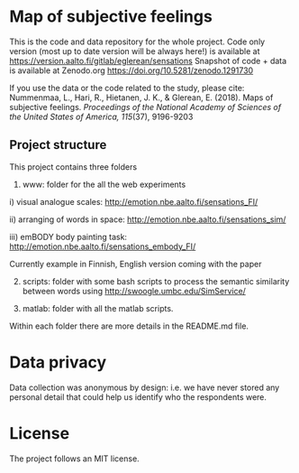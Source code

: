 # Map of subjective feelings

This is the code and data repository for the whole project. 
Code only version (most up to date version will be always here!) is available at https://version.aalto.fi/gitlab/eglerean/sensations
Snapshot of code + data is available at Zenodo.org https://doi.org/10.5281/zenodo.1291730

If you use the data or the code related to the study, please cite:
Nummenmaa, L., Hari, R., Hietanen, J. K., & Glerean, E. (2018). Maps of subjective feelings. _Proceedings of the National Academy of Sciences of the United States of America, 115_(37), 9196-9203


## Project structure

This project contains three folders

1) www: folder for the all the web experiments 

i) visual analogue scales:
http://emotion.nbe.aalto.fi/sensations_FI/

ii) arranging of words in space:
http://emotion.nbe.aalto.fi/sensations_sim/

iii) emBODY body painting task:
http://emotion.nbe.aalto.fi/sensations_embody_FI/


Currently example in Finnish, English version coming with the paper

2) scripts: folder with some bash scripts to process the semantic similarity between words using http://swoogle.umbc.edu/SimService/

3) matlab: folder with all the matlab scripts. 

Within each folder there are more details in the README.md file.


# Data privacy
Data collection was anonymous by design: i.e. we have never stored any personal detail that could help us identify who the respondents were. 

# License
The project follows an MIT license. 
